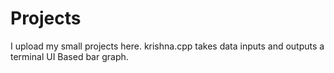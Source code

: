 # Projects
I upload my small projects here.
krishna.cpp takes data inputs and outputs a terminal UI Based bar graph.
